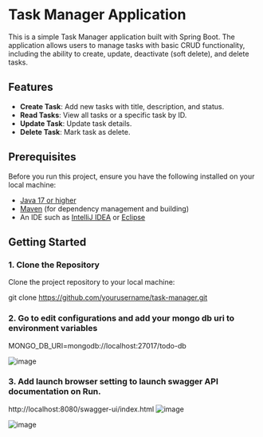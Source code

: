 # Task Manager Application

This is a simple Task Manager application built with Spring Boot. The application allows users to manage tasks with basic CRUD functionality, including the ability to create, update, deactivate (soft delete), and delete tasks.

## Features
- **Create Task**: Add new tasks with title, description, and status.
- **Read Tasks**: View all tasks or a specific task by ID.
- **Update Task**: Update task details.
- **Delete Task**: Mark task as delete.

## Prerequisites

Before you run this project, ensure you have the following installed on your local machine:

- [Java 17 or higher](https://adoptopenjdk.net/)
- [Maven](https://maven.apache.org/) (for dependency management and building)
- An IDE such as [IntelliJ IDEA](https://www.jetbrains.com/idea/) or [Eclipse](https://www.eclipse.org/)

## Getting Started

### 1. Clone the Repository

Clone the project repository to your local machine:

git clone https://github.com/yourusername/task-manager.git


### 2. Go to edit configurations and add your mongo db uri to environment variables

MONGO_DB_URI=mongodb://localhost:27017/todo-db

![image](https://github.com/user-attachments/assets/089f5dbc-ac28-4261-8d1e-b4f16c35f2ff)


### 3. Add launch browser setting to launch swagger API documentation on Run. 
http://localhost:8080/swagger-ui/index.html
![image](https://github.com/user-attachments/assets/e668b701-e2ae-4db3-aad4-05231156ea55)

![image](https://github.com/user-attachments/assets/314d4dca-39e4-47ca-bfa4-c4ab0089c928)
